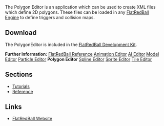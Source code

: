 The Polygon Editor is an application which can be used to create XML files which define 2D polygons. These files can be loaded in any [FlatRedBall Engine](/frb/.md) to define triggers and collision maps.

## Download

The PolygonEditor is included in the [FlatRedBall Development Kit](/frb/docs/index.php?title=Download_the_FRB_Engine_and_Components#FlatRedBall_Development_Kit_Downloads.md "Download the FRB Engine and Components").

**Further Information:** [FlatRedBall Reference](/frb/docs/index.php?title=Category:Reference.md "Category:Reference") [Animation Editor](/frb/docs/index.php?title=AnimationEditor:Main_Page.md "AnimationEditor:Main Page") [AI Editor](/frb/docs/index.php?title=ArtificialIntelligenceEditor:Main_Page.md "ArtificialIntelligenceEditor:Main Page") [Model Editor](/frb/docs/index.php?title=ModelEditor:Main_Page.md "ModelEditor:Main Page") [Particle Editor](/frb/docs/index.php?title=ParticleEditor:Main_Page.md "ParticleEditor:Main Page") **Polygon Editor** [Spline Editor](/frb/docs/index.php?title=SplineEditor:Main_Page.md "SplineEditor:Main Page") [Sprite Editor](/frb/docs/index.php?title=SpriteEditor:Main_Page.md "SpriteEditor:Main Page") [Tile Editor](/frb/docs/index.php?title=TileEditor:Main_Page.md "TileEditor:Main Page")

## Sections

-   [Tutorials](/frb/docs/index.php?title=PolygonEditor:Tutorials.md "PolygonEditor:Tutorials")
-   [Reference](/frb/docs/index.php?title=PolygonEditor:Reference.md "PolygonEditor:Reference")

## Links

-   [FlatRedBall Website](.md)
